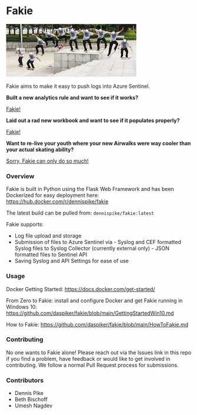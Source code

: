 # Fakie

![Icon](https://github.com/daspiker/fakie/blob/main/app/static/fakie.jpg)

Fakie aims to make it easy to push logs into Azure Sentinel.  

**Built a new analytics rule and want to see if it works?**

<u>Fakie!</u>

**Laid out a rad new workbook and want to see if it populates properly?**

<u>Fakie!</u>

**Want to re-live your youth where your new Airwalks were way cooler than your actual skating ability?**

<u>Sorry, Fakie can only do so much!</u>

### Overview
 Fakie is built in Python using the Flask Web Framework and has been Dockerized for easy deployment here:
 https://hub.docker.com/r/dennispike/fakie

 The latest build can be pulled from:
 `dennispike/fakie:latest`

Fakie supports:
 - Log file upload and storage 
 - Submission of files to Azure Sentinel via 
        - Syslog and CEF formatted Syslog files to Syslog Collector (currently external only)
        - JSON formatted files to Sentinel API 
 - Saving Syslog and API Settings for ease of use

### Usage
Docker Getting Started:
https://docs.docker.com/get-started/

From Zero to Fakie: install and configure Docker and get Fakie running in Windows 10:
https://github.com/daspiker/fakie/blob/main/GettingStartedWin10.md

How to Fakie:
https://github.com/daspiker/fakie/blob/main/HowToFakie.md

### Contributing
No one wants to Fakie alone!  Please reach out via the Issues link in this repo if you find a problem, have feedback or would like to get involved in contributing.  We follow a normal Pull Request process for submissions. 

### Contributors
- Dennis Pike
- Beth Bischoff
- Umesh Nagdev
